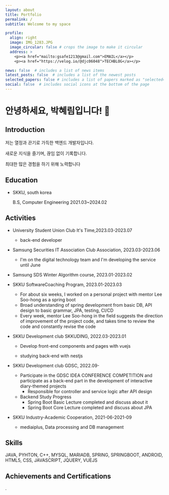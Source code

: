 ```yaml
---
layout: about
title: Portfolio
permalink: /
subtitle: Welcome to my space

profile:
  align: right
  image: IMG_1283.JPG
  image_circular: false # crops the image to make it circular
  address: >
    <p><a href="mailto:gsafe1213@gmail.com">EMAIL</a></p>
    <p><a href="https://velog.io/@djc06048">TECHBLOG</a></p>

news: false  # includes a list of news items
latest_posts: false  # includes a list of the newest posts
selected_papers: false # includes a list of papers marked as "selected={true}"
social: false  # includes social icons at the bottom of the page
---
```


# 안녕하세요, 박혜림입니다! 👋

## Introduction
저는 열정과 끈기로 가득한 백엔드 개발자입니다. 

새로운 지식을 즐기며, 끊임 없이 기록합니다.

최대한 많은 경험을 하기 위해 노력합니다



## Education

* SKKU, south korea

   B.S, Computer Engineering 2021.03~2024.02

## Activities
* University Student Union Club It's Time,2023.03-2023.07 
   * back-end developer

* Samsung Securities IT Association Club Association, 2023.03-2023.06
   * I'm on the digital technology team and I'm developing the service until June
* Samsung SDS Winter Algorithm course, 2023.01-2023.02

* SKKU SoftwareCoaching Program, 2023.01-2023.03

   - For about six weeks, I worked on a personal project with mentor Lee Soo-hong as a spring boot
   - Broad understanding of spring development from basic DB, API design to basic grammar, JPA, testing, CI/CD
   - Every week, mentor Lee Soo-hong in the field suggests the direction of improvement of the project code, and takes time to review the code and constantly revise the code
   
* SKKU Development club SKKUDING, 2022.03-2023.01

   * Develop front-end components and pages with vuejs

   * studying back-end with nestjs

* SKKU Development club GDSC, 2022.09-
   - Participate in the GDSC IDEA CONFERENCE COMPETITION and participate as a back-end part in the development of interactive diary-themed projects
      - Responsible for controller and service logic after API design
   - Backend Study Progress
      - Spring Boot Basic Lecture completed and discuss about it
      - Spring Boot Core Lecture completed and discuss about JPA

* SKKU Industry-Academic Cooperation, 2021-06-2021-09

   * mediaiplus, Data processing and DB management

## Skills
JAVA, PYHTON, C++, MYSQL, MARIADB, SPRING, SPRINGBOOT, ANDROID, HTML5, CSS, JAVASCRIPT, JQUERY, VUEJS

## Achievements  and  Certifications
.

